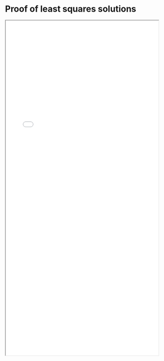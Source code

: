 # Proof of least squares solutions


<!--more-->

<iframe src="/pdf/Least_squares_solutions.pdf" height="1100px" width="100%"></iframe>




